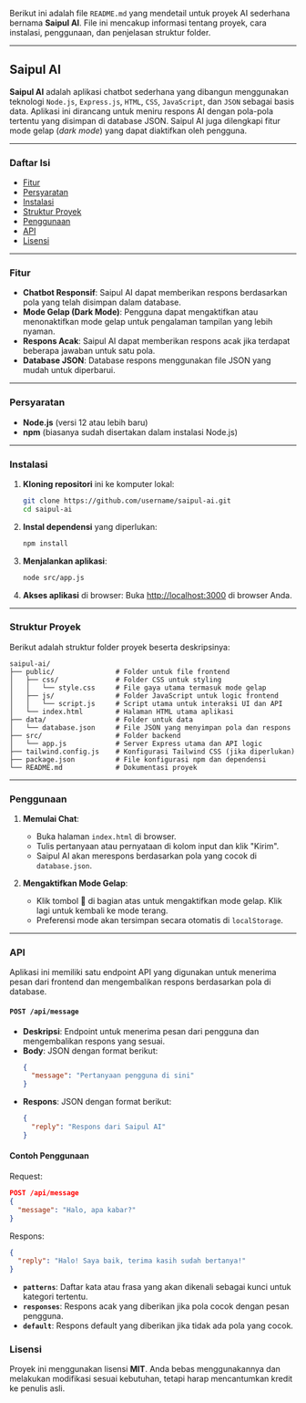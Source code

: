 Berikut ini adalah file `README.md` yang mendetail untuk proyek AI sederhana bernama **Saipul AI**. File ini mencakup informasi tentang proyek, cara instalasi, penggunaan, dan penjelasan struktur folder.

---

## Saipul AI

**Saipul AI** adalah aplikasi chatbot sederhana yang dibangun menggunakan teknologi `Node.js`, `Express.js`, `HTML`, `CSS`, `JavaScript`, dan `JSON` sebagai basis data. Aplikasi ini dirancang untuk meniru respons AI dengan pola-pola tertentu yang disimpan di database JSON. Saipul AI juga dilengkapi fitur mode gelap (*dark mode*) yang dapat diaktifkan oleh pengguna.

---

### Daftar Isi
- [Fitur](#fitur)
- [Persyaratan](#persyaratan)
- [Instalasi](#instalasi)
- [Struktur Proyek](#struktur-proyek)
- [Penggunaan](#penggunaan)
- [API](#api)
- [Lisensi](#lisensi)

---

### Fitur
- **Chatbot Responsif**: Saipul AI dapat memberikan respons berdasarkan pola yang telah disimpan dalam database.
- **Mode Gelap (Dark Mode)**: Pengguna dapat mengaktifkan atau menonaktifkan mode gelap untuk pengalaman tampilan yang lebih nyaman.
- **Respons Acak**: Saipul AI dapat memberikan respons acak jika terdapat beberapa jawaban untuk satu pola.
- **Database JSON**: Database respons menggunakan file JSON yang mudah untuk diperbarui.

---

### Persyaratan
- **Node.js** (versi 12 atau lebih baru)
- **npm** (biasanya sudah disertakan dalam instalasi Node.js)

---

### Instalasi

1. **Kloning repositori** ini ke komputer lokal:
   ```bash
   git clone https://github.com/username/saipul-ai.git
   cd saipul-ai
   ```

2. **Instal dependensi** yang diperlukan:
   ```bash
   npm install
   ```

3. **Menjalankan aplikasi**:
   ```bash
   node src/app.js
   ```

4. **Akses aplikasi** di browser:
   Buka [http://localhost:3000](http://localhost:3000) di browser Anda.

---

### Struktur Proyek

Berikut adalah struktur folder proyek beserta deskripsinya:

```plaintext
saipul-ai/
├── public/               # Folder untuk file frontend
│   ├── css/              # Folder CSS untuk styling
│   │   └── style.css     # File gaya utama termasuk mode gelap
│   ├── js/               # Folder JavaScript untuk logic frontend
│   │   └── script.js     # Script utama untuk interaksi UI dan API
│   └── index.html        # Halaman HTML utama aplikasi
├── data/                 # Folder untuk data
│   └── database.json     # File JSON yang menyimpan pola dan respons
├── src/                  # Folder backend
│   └── app.js            # Server Express utama dan API logic
├── tailwind.config.js    # Konfigurasi Tailwind CSS (jika diperlukan)
├── package.json          # File konfigurasi npm dan dependensi
└── README.md             # Dokumentasi proyek
```

---

### Penggunaan

1. **Memulai Chat**:
   - Buka halaman `index.html` di browser.
   - Tulis pertanyaan atau pernyataan di kolom input dan klik "Kirim".
   - Saipul AI akan merespons berdasarkan pola yang cocok di `database.json`.

2. **Mengaktifkan Mode Gelap**:
   - Klik tombol 🌙 di bagian atas untuk mengaktifkan mode gelap. Klik lagi untuk kembali ke mode terang.
   - Preferensi mode akan tersimpan secara otomatis di `localStorage`.

---

### API

Aplikasi ini memiliki satu endpoint API yang digunakan untuk menerima pesan dari frontend dan mengembalikan respons berdasarkan pola di database.

#### `POST /api/message`

- **Deskripsi**: Endpoint untuk menerima pesan dari pengguna dan mengembalikan respons yang sesuai.
- **Body**: JSON dengan format berikut:
  ```json
  {
    "message": "Pertanyaan pengguna di sini"
  }
  ```
- **Respons**: JSON dengan format berikut:
  ```json
  {
    "reply": "Respons dari Saipul AI"
  }
  ```

#### Contoh Penggunaan
Request:
```json
POST /api/message
{
  "message": "Halo, apa kabar?"
}
```

Respons:
```json
{
  "reply": "Halo! Saya baik, terima kasih sudah bertanya!"
}
```


- **`patterns`**: Daftar kata atau frasa yang akan dikenali sebagai kunci untuk kategori tertentu.
- **`responses`**: Respons acak yang diberikan jika pola cocok dengan pesan pengguna.
- **`default`**: Respons default yang diberikan jika tidak ada pola yang cocok.


### Lisensi

Proyek ini menggunakan lisensi **MIT**. Anda bebas menggunakannya dan melakukan modifikasi sesuai kebutuhan, tetapi harap mencantumkan kredit ke penulis asli.

